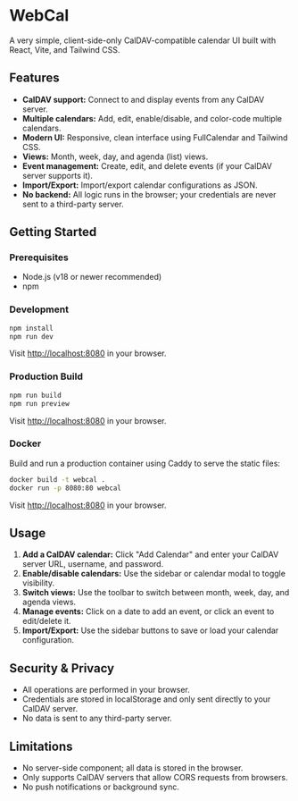 # WebCal

A very simple, client-side-only CalDAV-compatible calendar UI built with React, Vite, and Tailwind CSS.

## Features

- **CalDAV support:** Connect to and display events from any CalDAV server.
- **Multiple calendars:** Add, edit, enable/disable, and color-code multiple calendars.
- **Modern UI:** Responsive, clean interface using FullCalendar and Tailwind CSS.
- **Views:** Month, week, day, and agenda (list) views.
- **Event management:** Create, edit, and delete events (if your CalDAV server supports it).
- **Import/Export:** Import/export calendar configurations as JSON.
- **No backend:** All logic runs in the browser; your credentials are never sent to a third-party server.

## Getting Started

### Prerequisites
- Node.js (v18 or newer recommended)
- npm

### Development

```bash
npm install
npm run dev
```
Visit [http://localhost:8080](http://localhost:8080) in your browser.

### Production Build

```bash
npm run build
npm run preview
```
Visit [http://localhost:8080](http://localhost:8080) in your browser.

### Docker

Build and run a production container using Caddy to serve the static files:

```bash
docker build -t webcal .
docker run -p 8080:80 webcal
```
Visit [http://localhost:8080](http://localhost:8080) in your browser.

## Usage

1. **Add a CalDAV calendar:** Click "Add Calendar" and enter your CalDAV server URL, username, and password.
2. **Enable/disable calendars:** Use the sidebar or calendar modal to toggle visibility.
3. **Switch views:** Use the toolbar to switch between month, week, day, and agenda views.
4. **Manage events:** Click on a date to add an event, or click an event to edit/delete it.
5. **Import/Export:** Use the sidebar buttons to save or load your calendar configuration.

## Security & Privacy
- All operations are performed in your browser.
- Credentials are stored in localStorage and only sent directly to your CalDAV server.
- No data is sent to any third-party server.

## Limitations
- No server-side component; all data is stored in the browser.
- Only supports CalDAV servers that allow CORS requests from browsers.
- No push notifications or background sync.
